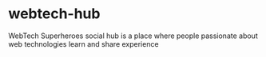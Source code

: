# webtech-hub
WebTech Superheroes social hub is a place where people passionate about web technologies learn and share experience
